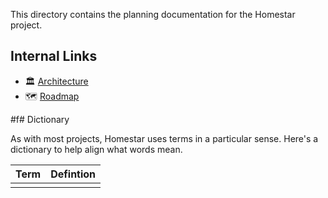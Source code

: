 This directory contains the planning documentation for the Homestar project.

## Internal Links

- 🏛️ [Architecture]
- 🗺️ [Roadmap]

#f# Dictionary

As with most projects, Homestar uses terms in a particular sense. Here's a dictionary to help align what words mean.

| Term             | Defintion |
|------------------|-----------|
|                  |           |

<!-- Internal Links -->

<!-- External Links -->

[Architecture]: ./ARCHITECTURE.md
[Roadmap]: ./ROADMAP.md
